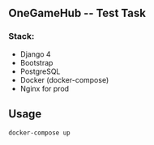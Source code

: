 ## OneGameHub -- Test Task


### Stack:
* Django 4
* Bootstrap
* PostgreSQL
* Docker (docker-compose)
* Nginx for prod


## Usage

``docker-compose up``